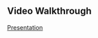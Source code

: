 ## Video Walkthrough

[Presentation](https://youtube.com/shorts/wdvy4fuWv2E?feature=share "Presentation")

